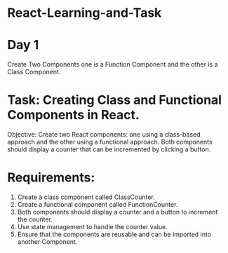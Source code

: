 # React-Learning-and-Task
# Day 1

Create Two Components one is a Function Component and the other is a Class Component.
# Task: Creating Class and Functional Components in React.
Objective: Create two React components: one using a class-based approach and the other using a functional approach. Both components should display a counter that can be incremented by clicking a button.
# Requirements:
1. Create a class component called ClassCounter.
2. Create a functional component called FunctionCounter.
3. Both components should display a counter and a button to increment the counter.
4. Use state management to handle the counter value.
5. Ensure that the components are reusable and can be imported into another Component.

 
